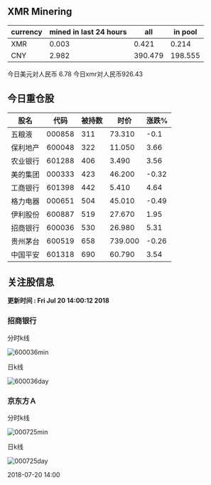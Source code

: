 ## XMR Minering

|currency|mined in last 24 hours|all|in pool|
|---|---|---|---|
|XMR|0.003|0.421|0.214|
|CNY|2.982|390.479|198.555|

今日美元对人民币 6.78	今日xmr对人民币926.43


## 今日重仓股 

|股名|代码|被持数|时价|涨跌%|
|---|---|---|---|---|
|五粮液|000858|311|73.310|-0.1|
|保利地产|600048|322|11.050|3.66|
|农业银行|601288|406|3.490|3.56|
|美的集团|000333|423|46.200|-0.32|
|工商银行|601398|442|5.410|4.64|
|格力电器|000651|504|45.010|-0.49|
|伊利股份|600887|519|27.670|1.95|
|招商银行|600036|530|26.980|5.31|
|贵州茅台|600519|658|739.000|-0.26|
|中国平安|601318|690|60.790|3.54|

## 关注股信息
**更新时间 : Fri Jul 20 14:00:12 2018**
### 招商银行 
分时k线

![600036min](http://image.sinajs.cn/newchart/min/n/sh600036.gif)

日k线

![600036day](http://image.sinajs.cn/newchart/daily/n/sh600036.gif)

### 京东方Ａ 
分时k线

![000725min](http://image.sinajs.cn/newchart/min/n/sz000725.gif)

日k线

![000725day](http://image.sinajs.cn/newchart/daily/n/sz000725.gif)

2018-07-20 14:00